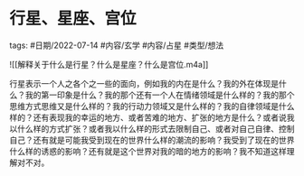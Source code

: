 # 行星、星座、宫位


tags: #日期/2022-07-14 #内容/玄学 #内容/占星 #类型/想法



![[解释关于什么是行星？什么是星座？什么是宫位.m4a]]



行星表示一个人之各个之一些的面向，例如我的内在是什么？我的外在体现是什么？我的第一印象是什么？我的那个还有一个人在情绪领域是什么样的？我的那个思维方式思维又是什么样的？我的行动力领域又是什么样的？我的自律领域是什么样的？还有表现我的幸运的地方、或者苦难的地方、扩张的地方是什么？或者说我以什么样的方式扩张？或者我以什么样的形式去限制自己、或者对自己自律、控制自己？还有就是可能我受到现在的世界什么样的潮流的影响？我受到了现在的世界什么样的诱惑的影响？还有就是这个世界对我的暗的地方的影响？我不知道这样理解对不对。